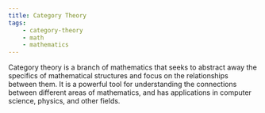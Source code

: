 ```yaml
---
title: Category Theory
tags:
    - category-theory
    - math
    - mathematics
---
```


Category theory is a branch of mathematics that seeks to abstract away the specifics of mathematical structures and focus on the relationships between them. It is a powerful tool for understanding the connections between different areas of mathematics, and has applications in computer science, physics, and other fields.